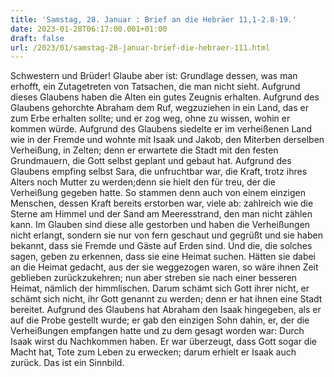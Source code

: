 ```yaml
---
title: 'Samstag, 28. Januar : Brief an die Hebräer 11,1-2.8-19.'
date: 2023-01-28T06:17:00.001+01:00
draft: false
url: /2023/01/samstag-28-januar-brief-die-hebraer-111.html
---
```


Schwestern und Brüder! Glaube aber ist: Grundlage dessen, was man erhofft, ein Zutagetreten von Tatsachen, die man nicht sieht. Aufgrund dieses Glaubens haben die Alten ein gutes Zeugnis erhalten. Aufgrund des Glaubens gehorchte Abraham dem Ruf, wegzuziehen in ein Land, das er zum Erbe erhalten sollte; und er zog weg, ohne zu wissen, wohin er kommen würde. Aufgrund des Glaubens siedelte er im verheißenen Land wie in der Fremde und wohnte mit Isaak und Jakob, den Miterben derselben Verheißung, in Zelten; denn er erwartete die Stadt mit den festen Grundmauern, die Gott selbst geplant und gebaut hat. Aufgrund des Glaubens empfing selbst Sara, die unfruchtbar war, die Kraft, trotz ihres Alters noch Mutter zu werden;denn sie hielt den für treu, der die Verheißung gegeben hatte. So stammen denn auch von einem einzigen Menschen, dessen Kraft bereits erstorben war, viele ab: zahlreich wie die Sterne am Himmel und der Sand am Meeresstrand, den man nicht zählen kann. Im Glauben sind diese alle gestorben und haben die Verheißungen nicht erlangt, sondern sie nur von fern geschaut und gegrüßt und sie haben bekannt, dass sie Fremde und Gäste auf Erden sind. Und die, die solches sagen, geben zu erkennen, dass sie eine Heimat suchen. Hätten sie dabei an die Heimat gedacht, aus der sie weggezogen waren, so wäre ihnen Zeit geblieben zurückzukehren; nun aber streben sie nach einer besseren Heimat, nämlich der himmlischen. Darum schämt sich Gott ihrer nicht, er schämt sich nicht, ihr Gott genannt zu werden; denn er hat ihnen eine Stadt bereitet. Aufgrund des Glaubens hat Abraham den Isaak hingegeben, als er auf die Probe gestellt wurde; er gab den einzigen Sohn dahin, er, der die Verheißungen empfangen hatte und zu dem gesagt worden war: Durch Isaak wirst du Nachkommen haben. Er war überzeugt, dass Gott sogar die Macht hat, Tote zum Leben zu erwecken; darum erhielt er Isaak auch zurück. Das ist ein Sinnbild.